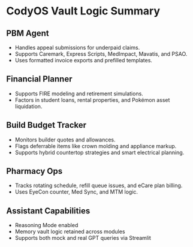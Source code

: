 # CodyOS Vault Logic Summary

## PBM Agent
- Handles appeal submissions for underpaid claims.
- Supports Caremark, Express Scripts, MedImpact, Mavatis, and PSAO.
- Uses formatted invoice exports and prefilled templates.

## Financial Planner
- Supports FIRE modeling and retirement simulations.
- Factors in student loans, rental properties, and Pokémon asset liquidation.

## Build Budget Tracker
- Monitors builder quotes and allowances.
- Flags deferrable items like crown molding and appliance markup.
- Supports hybrid countertop strategies and smart electrical planning.

## Pharmacy Ops
- Tracks rotating schedule, refill queue issues, and eCare plan billing.
- Uses EyeCon counter, Med Sync, and MTM logic.

## Assistant Capabilities
- Reasoning Mode enabled
- Memory vault logic retained across modules
- Supports both mock and real GPT queries via Streamlit
